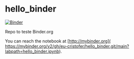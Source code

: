 # hello_binder

[![Binder](https://mybinder.org/badge_logo.svg)](https://mybinder.org/v2/gh/eu-cristofer/hello_binder.git/main?labpath=hello_binder.ipynb)

Repo to teste Binder.org

You can reach the notebook at [http://mybinder.org]( https://mybinder.org/v2/gh/eu-cristofer/hello_binder.git/main?labpath=hello_binder.ipynb).
